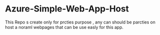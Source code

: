 # Azure-Simple-Web-App-Host
This Repo s create only for prcties purpose , any can should be parcties on host a noraml webpages that can be use easly for this app.
